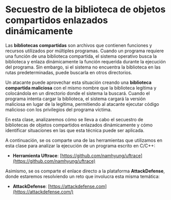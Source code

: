 # Secuestro de la biblioteca de objetos compartidos enlazados dinámicamente

Las **bibliotecas compartidas** son archivos que contienen funciones y recursos utilizados por múltiples programas. Cuando un programa requiere una función de una biblioteca compartida, el sistema operativo busca la biblioteca y enlaza dinámicamente la función requerida durante la ejecución del programa. Sin embargo, si el sistema no encuentra la biblioteca en las rutas predeterminadas, puede buscarla en otros directorios.

Un atacante puede aprovechar esta situación creando una **biblioteca compartida maliciosa** con el mismo nombre que la biblioteca legítima y colocándola en un directorio donde el sistema la buscará. Cuando el programa intenta cargar la biblioteca, el sistema cargará la versión maliciosa en lugar de la legítima, permitiendo al atacante ejecutar código malicioso con los privilegios del programa víctima.

En esta clase, analizaremos cómo se lleva a cabo el secuestro de bibliotecas de objetos compartidos enlazados dinámicamente y cómo identificar situaciones en las que esta técnica puede ser aplicada.

A continuación, se os comparte una de las herramientas que utilizamos en esta clase para analizar la ejecución de un programa escrito en C/C++:

* **Herramienta Uftrace**: [https://github.com/namhyung/uftrace](https://github.com/namhyung/uftrace)

Asimismo, se os comparte el enlace directo a la plataforma **AttackDefense**, donde estaremos resolviendo un reto que involucra esta misma temática:

* **AttackDefense**: [https://attackdefense.com](https://attackdefense.com/)
